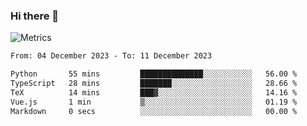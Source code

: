 ### Hi there 👋

![Metrics](https://github.com/radoapx/radoapx/blob/main/github-metrics.svg)

<!--START_SECTION:waka-->

```txt
From: 04 December 2023 - To: 11 December 2023

Python       55 mins         ██████████████░░░░░░░░░░░   56.00 %
TypeScript   28 mins         ███████░░░░░░░░░░░░░░░░░░   28.66 %
TeX          14 mins         ███▓░░░░░░░░░░░░░░░░░░░░░   14.16 %
Vue.js       1 min           ▒░░░░░░░░░░░░░░░░░░░░░░░░   01.19 %
Markdown     0 secs          ░░░░░░░░░░░░░░░░░░░░░░░░░   00.00 %
```

<!--END_SECTION:waka-->

<!--
**radoapx/radoapx** is a ✨ _special_ ✨ repository because its `README.md` (this file) appears on your GitHub profile.

Here are some ideas to get you started:

- 🔭 I’m currently working on ...
- 🌱 I’m currently learning ...
- 👯 I’m looking to collaborate on ...
- 🤔 I’m looking for help with ...
- 💬 Ask me about ...
- 📫 How to reach me: ...
- 😄 Pronouns: ...
- ⚡ Fun fact: ...
-->

